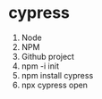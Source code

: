 # cypress
1. Node
2. NPM
3. Github project
4. npm -i init
5. npm install cypress
6. npx cypress open